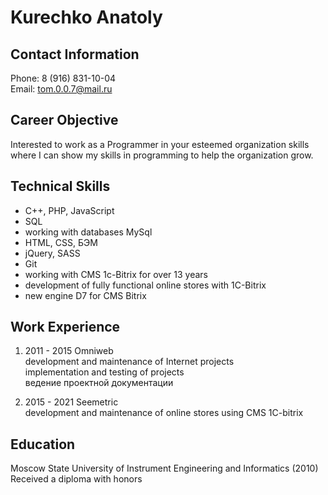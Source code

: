 # Kurechko Anatoly

## Contact Information

Phone: 8 (916) 831-10-04  
Email: tom.0.0.7@mail.ru

## Career Objective

Interested to work as a Programmer in your esteemed organization skills where I can show my skills in programming to help the organization grow.

## Technical Skills

- C++, PHP, JavaScript
- SQL
- working with databases MySql
- HTML, CSS, БЭМ
- jQuery, SASS
- Git
- working with CMS 1c-Bitrix for over 13 years
- development of fully functional online stores with 1C-Bitrix
- new engine D7 for CMS Bitrix

## Work Experience

1. 2011 - 2015 Omniweb  
   development and maintenance of Internet projects  
   implementation and testing of projects  
   ведение проектной документации
   
2. 2015 - 2021 Seemetric  
   development and maintenance of online stores using CMS 1C-bitrix
   
## Education

Moscow State University of Instrument Engineering and Informatics (2010)  
Received a diploma with honors 

